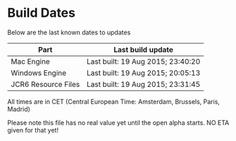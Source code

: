 # Build Dates

Below are the last known dates to updates

Part | Last build update
-----|-----
Mac Engine | Last built: 19 Aug 2015; 23:40:20
Windows Engine | Last built: 19 Aug 2015; 20:05:13
JCR6 Resource Files | Last built: 19 Aug 2015; 23:31:45
All times are in CET (Central European Time: Amsterdam, Brussels, Paris, Madrid)


Please note this file has no real value yet until the open alpha starts. NO ETA given for that yet!
